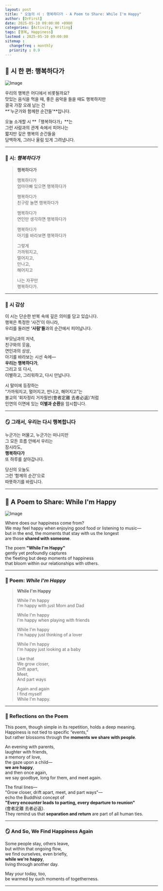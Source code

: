 ```yaml
---
layout: post
title: " 오늘의 시 : 행복하다가 - A Poem to Share: While I'm Happy"
author: [DrFirst]
date: 2025-05-10 09:00:00 +0900
categories: [Activity, Writing]
tags: [행복, Happiness]
lastmod : 2025-05-10 09:00:00
sitemap :
  changefreq : monthly
  priority : 0.9
---
```


## 📖 시 한 편: **행복하다가**

![Image](https://github.com/user-attachments/assets/5df3a333-04cb-41b2-ae74-37eee2539b08)

우리의 행복은 어디에서 비롯될까요?  
맛있는 음식을 먹을 때, 좋은 음악을 들을 때도 행복하지만  
결국 가장 오래 남는 건  
**'누군가와 함께한 순간들'**입니다.

오늘 소개할 시 **「행복하다가」**는  
그런 사람과의 관계 속에서 피어나는  
짧지만 깊은 행복의 순간들을  
담백하게, 그러나 울림 있게 그려냅니다.

---

### 📜 시: *행복하다가*

> **행복하다가**  
>   
> 행복하다가  
> 엄마아빠 있으면 행복하다가  
>   
> 행복하다가  
> 친구랑 놀면 행복하다가  
>   
> 행복하다가  
> 연인만 생각하면 행복하다가  
>   
> 행복하다가  
> 아기를 바라보면 행복하다가  
>   
> 그렇게  
> 가까워지고,  
> 멀어지고,  
> 만나고,  
> 해어지고  
>   
> 나는 자꾸만  
> 행복하다가.

---

### 🌿 시 감상

이 시는 단순한 반복 속에 깊은 의미를 담고 있습니다.  
행복은 특정한 ‘사건’이 아니라,  
우리를 둘러싼 **‘사람’들**과의 순간에서 피어납니다.

부모님과의 저녁,  
친구와의 웃음,  
연인과의 상상,  
아기를 바라보는 시선 속에—  
**우리는 행복하다가**,  
그리고 또 다시,  
이별하고, 그리워하고, 다시 만납니다.

시 말미에 등장하는  
“가까워지고, 멀어지고, 만나고, 해어지고”는  
불교의 ‘회자정리 거자필반(會者定離 去者必返)’처럼  
인연의 이면에 있는 **이별과 순환**을 암시합니다.

---

### 🪞 그래서, 우리는 다시 행복합니다

누군가는 머물고, 누군가는 떠나지만  
그 모든 흐름 안에서 우리는  
잠시라도,  
**행복하다가**  
또 하루를 살아갑니다.

당신의 오늘도  
그런 ‘함께의 순간’으로  
따뜻하기를 바랍니다.

---

## 📖 A Poem to Share: **While I'm Happy**

![Image](https://github.com/user-attachments/assets/5df3a333-04cb-41b2-ae74-37eee2539b08)

Where does our happiness come from?  
We may feel happy when enjoying good food or listening to music—  
but in the end, the moments that stay with us the longest  
are those **shared with someone**.

The poem **"While I'm Happy"**  
gently yet profoundly captures  
the fleeting but deep moments of happiness  
that bloom within our relationships with others.

---

### 📜 Poem: *While I'm Happy*

> **While I'm Happy**  
>   
> While I'm happy  
> I'm happy with just Mom and Dad  
>   
> While I'm happy  
> I'm happy when playing with friends  
>   
> While I'm happy  
> I'm happy just thinking of a lover  
>   
> While I'm happy  
> I'm happy just looking at a baby  
>   
> Like that  
> We grow closer,  
> Drift apart,  
> Meet,  
> And part ways  
>   
> Again and again  
> I find myself  
> While I'm happy.

---

### 🌿 Reflections on the Poem

This poem, though simple in its repetition, holds a deep meaning.  
Happiness is not tied to specific “events,”  
but rather blossoms through the **moments we share with people**.

An evening with parents,  
laughter with friends,  
a memory of love,  
the gaze upon a child—  
**we are happy**,  
and then once again,  
we say goodbye, long for them, and meet again.

The final lines—  
"Grow closer, drift apart, meet, and part ways"—  
echo the Buddhist concept of  
**"Every encounter leads to parting, every departure to reunion"**  
(會者定離 去者必返).  
They remind us that **separation and return** are part of all human ties.

---

### 🪞 And So, We Find Happiness Again

Some people stay, others leave,  
but within that ongoing flow,  
we find ourselves, even briefly,  
**while we're happy**,  
living through another day.

May your today, too,  
be warmed by such moments of togetherness.

---
